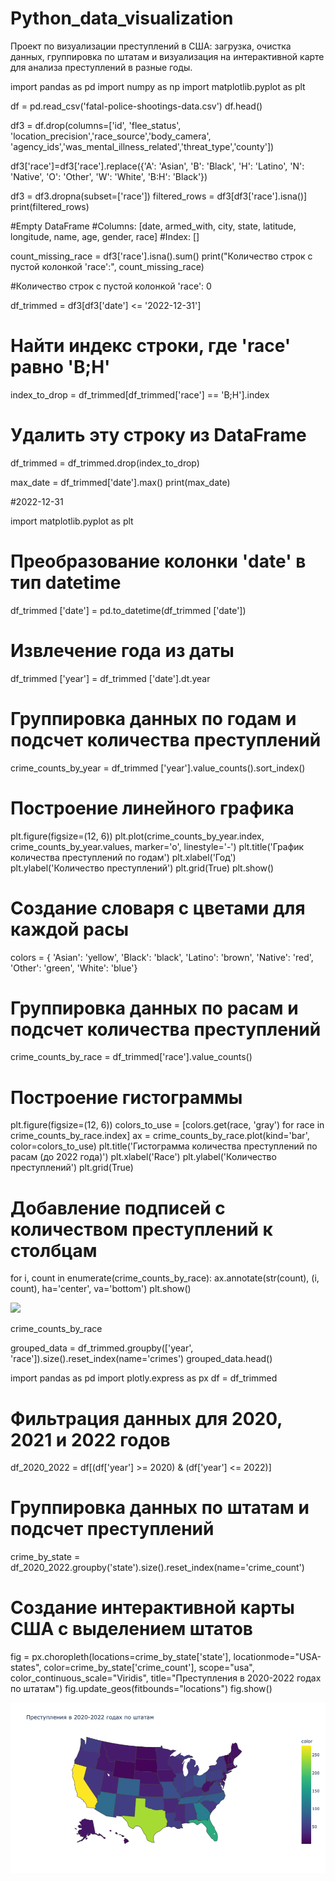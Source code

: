 # Python_data_visualization
Проект по визуализации преступлений в США: загрузка, очистка данных, группировка по штатам и визуализация на интерактивной карте для анализа преступлений в разные годы.

import pandas as pd
import numpy as np
import matplotlib.pyplot as plt

df = pd.read_csv('fatal-police-shootings-data.csv')
df.head()

df3 = df.drop(columns=['id', 'flee_status', 'location_precision','race_source','body_camera', 'agency_ids','was_mental_illness_related','threat_type','county'])

df3['race']=df3['race'].replace({'A': 'Asian', 'B': 'Black', 'H': 'Latino', 'N': 'Native', 'O': 'Other', 'W': 'White', 'B:H': 'Black'})

df3 = df3.dropna(subset=['race'])
filtered_rows = df3[df3['race'].isna()]
print(filtered_rows)

#Empty DataFrame
#Columns: [date, armed_with, city, state, latitude, longitude, name, age, gender, race]
#Index: []

count_missing_race = df3['race'].isna().sum()
print("Количество строк с пустой колонкой 'race':", count_missing_race)

#Количество строк с пустой колонкой 'race': 0

df_trimmed = df3[df3['date'] <= '2022-12-31']
# Найти индекс строки, где 'race' равно 'B;H'
index_to_drop = df_trimmed[df_trimmed['race'] == 'B;H'].index

# Удалить эту строку из DataFrame
df_trimmed = df_trimmed.drop(index_to_drop)

max_date = df_trimmed['date'].max()
print(max_date)

#2022-12-31

import matplotlib.pyplot as plt

# Преобразование колонки 'date' в тип datetime
df_trimmed ['date'] = pd.to_datetime(df_trimmed ['date'])

# Извлечение года из даты
df_trimmed ['year'] = df_trimmed ['date'].dt.year

# Группировка данных по годам и подсчет количества преступлений
crime_counts_by_year = df_trimmed ['year'].value_counts().sort_index()

# Построение линейного графика
plt.figure(figsize=(12, 6))
plt.plot(crime_counts_by_year.index, crime_counts_by_year.values, marker='o', linestyle='-')
plt.title('График количества преступлений по годам')
plt.xlabel('Год')
plt.ylabel('Количество преступлений')
plt.grid(True)
plt.show()

# Создание словаря с цветами для каждой расы
colors = {
    'Asian': 'yellow',
    'Black': 'black',
    'Latino': 'brown',
    'Native': 'red',
    'Other': 'green',
    'White': 'blue'}
# Группировка данных по расам и подсчет количества преступлений
crime_counts_by_race = df_trimmed['race'].value_counts()

# Построение гистограммы
plt.figure(figsize=(12, 6))
colors_to_use = [colors.get(race, 'gray') for race in crime_counts_by_race.index]
ax = crime_counts_by_race.plot(kind='bar', color=colors_to_use)
plt.title('Гистограмма количества преступлений по расам (до 2022 года)')
plt.xlabel('Race')
plt.ylabel('Количество преступлений')
plt.grid(True)
# Добавление подписей с количеством преступлений к столбцам
for i, count in enumerate(crime_counts_by_race):
    ax.annotate(str(count), (i, count), ha='center', va='bottom')
plt.show()


![](https://github.com/L13nar/Python_data_visualization/blob/main/Гистограмма-количества-преступлений-по-расам-_до-2022-года_.png)

crime_counts_by_race

grouped_data = df_trimmed.groupby(['year', 'race']).size().reset_index(name='crimes')
grouped_data.head()

import pandas as pd
import plotly.express as px
df = df_trimmed
# Фильтрация данных для 2020, 2021 и 2022 годов
df_2020_2022 = df[(df['year'] >= 2020) & (df['year'] <= 2022)]
# Группировка данных по штатам и подсчет преступлений
crime_by_state = df_2020_2022.groupby('state').size().reset_index(name='crime_count')
# Создание интерактивной карты США с выделением штатов
fig = px.choropleth(locations=crime_by_state['state'], locationmode="USA-states", color=crime_by_state['crime_count'],
                    scope="usa", color_continuous_scale="Viridis",
                    title="Преступления в 2020-2022 годах по штатам")
fig.update_geos(fitbounds="locations")
fig.show()

![](https://github.com/L13nar/Python_data_visualization/blob/main/Преступления%20в%202020-2022%20годах%20по%20штатам.png)

